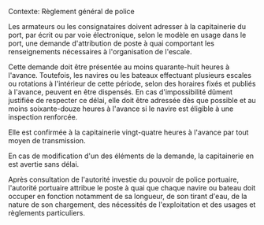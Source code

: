 Contexte: Règlement général de police

Les armateurs ou les consignataires doivent adresser à la capitainerie du port, par écrit ou par voie électronique, selon le modèle en usage dans le port, une demande d'attribution de poste à quai comportant les renseignements nécessaires à l'organisation de l'escale.

Cette demande doit être présentée au moins quarante-huit heures à l'avance. Toutefois, les navires ou les bateaux effectuant plusieurs escales ou rotations à l'intérieur de cette période, selon des horaires fixés et publiés à l'avance, peuvent en être dispensés. En cas d'impossibilité dûment justifiée de respecter ce délai, elle doit être adressée dès que possible et au moins soixante-douze heures à l'avance si le navire est éligible à une inspection renforcée.

Elle est confirmée à la capitainerie vingt-quatre heures à l'avance par tout moyen de transmission.

En cas de modification d'un des éléments de la demande, la capitainerie en est avertie sans délai.

Après consultation de l'autorité investie du pouvoir de police portuaire, l'autorité portuaire attribue le poste à quai que chaque navire ou bateau doit occuper en fonction notamment de sa longueur, de son tirant d'eau, de la nature de son chargement, des nécessités de l'exploitation et des usages et règlements particuliers.